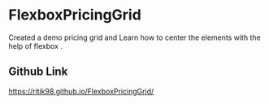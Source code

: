 # FlexboxPricingGrid

Created a demo pricing grid and Learn how to center the elements with the help of flexbox .

## Github Link

https://ritik98.github.io/FlexboxPricingGrid/
